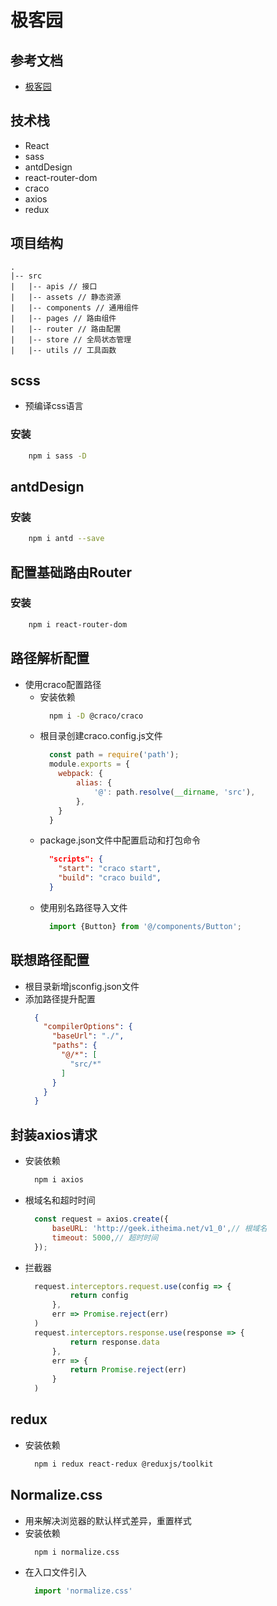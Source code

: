 # 极客园

## 参考文档
* [极客园](https://github.com/LynasTing/react-basic/blob/main/src/day_06)

## 技术栈
* React
* sass
* antdDesign
* react-router-dom
* craco
* axios
* redux

## 项目结构
```
.
|-- src
|   |-- apis // 接口
|   |-- assets // 静态资源
|   |-- components // 通用组件
|   |-- pages // 路由组件
|   |-- router // 路由配置
|   |-- store // 全局状态管理
|   |-- utils // 工具函数

```

## scss
* 预编译css语言

### 安装
```bash
    npm i sass -D
```

## antdDesign

### 安装
```bash
    npm i antd --save
```

## 配置基础路由Router

### 安装
```bash
    npm i react-router-dom
```

## 路径解析配置
* 使用craco配置路径
  * 安装依赖
    ```bash
      npm i -D @craco/craco
    ```
  * 根目录创建craco.config.js文件
    ```javascript
      const path = require('path');
      module.exports = {
        webpack: {
            alias: {
                '@': path.resolve(__dirname, 'src'),
            },
        }
      }
    ```
  * package.json文件中配置启动和打包命令
    ```json
      "scripts": {
        "start": "craco start",
        "build": "craco build",
      }
    ```
  * 使用别名路径导入文件
    ```jsx
      import {Button} from '@/components/Button';
    ```

## 联想路径配置
  * 根目录新增jsconfig.json文件
  * 添加路径提升配置
    ```json
      {
        "compilerOptions": {
          "baseUrl": "./",
          "paths": {
            "@/*": [
              "src/*"
            ]
          }
        }
      }
    ```

## 封装axios请求
* 安装依赖
  ```bash
    npm i axios
  ```

* 根域名和超时时间
  ```javascript
    const request = axios.create({
        baseURL: 'http://geek.itheima.net/v1_0',// 根域名
        timeout: 5000,// 超时时间
    });
  ```

* 拦截器
  ```javascript
    request.interceptors.request.use(config => {
            return config
        },
        err => Promise.reject(err)
    )
    request.interceptors.response.use(response => {
            return response.data
        },
        err => {
            return Promise.reject(err)
        }
    )
  ```

## redux
* 安装依赖
  ```bash
    npm i redux react-redux @reduxjs/toolkit
  ```

## Normalize.css
* 用来解决浏览器的默认样式差异，重置样式
* 安装依赖
  ```bash
    npm i normalize.css
  ```
* 在入口文件引入
  ```javascript
    import 'normalize.css'
  ```